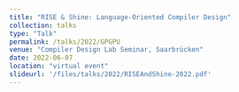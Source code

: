 ```yaml
---
title: "RISE & Shine: Language-Oriented Compiler Design"
collection: talks
type: "Talk"
permalink: /talks/2022/GPGPU
venue: "Compiler Design Lab Seminar, Saarbrücken"
date: 2022-06-07
location: "virtual event"
slideurl: '/files/talks/2022/RISEAndShine-2022.pdf'
---
```

